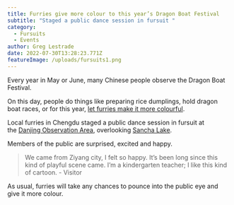 ```yaml
---
title: Furries give more colour to this year’s Dragon Boat Festival
subtitle: "Staged a public dance session in fursuit "
category:
  - Fursuits
  - Events
author: Greg Lestrade
date: 2022-07-30T13:28:23.771Z
featureImage: /uploads/fursuits1.png
---
```

Every year in May or June, many Chinese people observe the Dragon Boat Festival.

On this day, people do things like preparing rice dumplings, hold dragon boat races, or for this year, [let furries make it more colourful](https://www.bilibili.com/video/BV1iU4y1X7jo).

Local furries in Chengdu staged a public dance session in fursuit at the [Danjing Observation Area](https://baike.baidu.com/item/%E4%B8%B9%E6%99%AF%E5%8F%B0/49930029), overlooking [Sancha Lake](https://baike.baidu.com/item/%E4%B8%89%E5%B2%94%E6%B9%96%E6%99%AF%E5%8C%BA/1651178).

Members of the public are surprised, excited and happy.

> We came from Ziyang city, I felt so happy. It’s been long since this kind of playful scene came. I’m a kindergarten teacher; I like this kind of cartoon. - Visitor

As usual, furries will take any chances to pounce into the public eye and give it more colour.